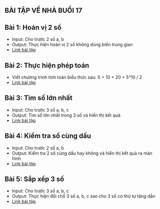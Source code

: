 ## BÀI TẬP VỀ NHÀ BUỔI 17

## Bài 1: Hoán vị 2 số

- Input: Cho trước 2 số a, b
- Output: Thực hiện hoán vị 2 số không dùng biến trung gian
- [Link bài tập](./ex01.html)

## Bài 2: Thực hiện phép toán

- Viết chương trình tính toán biểu thức sau:
  S = 10 + 20 + 5^10 / 2
- [Link bài tập](./ex02.html)

## Bài 3: Tìm số lớn nhất

- Input: Cho trước 3 số a, b, c
- Output: Tìm số lớn nhất trong 3 số và hiển thị kết quả
- [Link bài tập](./ex03.html)

## Bài 4: Kiểm tra số cùng dấu

- Input: Cho trước 2 số a, b
- Output: Kiểm tra 2 số cùng dấu hay không và hiển thị kết quả ra màn hình
- [Link bài tập](./ex04.html)

## Bài 5: Sắp xếp 3 số

- Input: Cho trước 3 số a, b, c
- Output: Thực hiện đổi chỗ 3 số a, b, c sao cho 3 số có thứ tự tăng dần
- [Link bài tập](./ex05.html)
